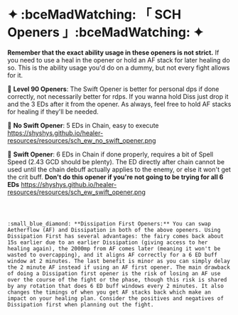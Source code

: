 # ✦  :bceMadWatching:  「 **SCH Openers** 」:bceMadWatching:   ✦

**Remember that the exact ability usage in these openers is not strict.** If you need to use a heal in the opener or hold an AF stack for later healing do so. This is the ability usage you'd do on a dummy, but not every fight allows for it.

:large_blue_diamond: **Level 90 Openers**:
The Swift Opener is better for personal dps if done correctly, not necessarily better for rdps. If you wanna hold Diss just drop it and the 3 EDs after it from the opener. As always, feel free to hold AF stacks for healing if they'll be needed.

:small_blue_diamond: **No Swift Opener**: 5 EDs in Chain, easy to execute
<https://shyshys.github.io/healer-resources/resources/sch_ew_no_swift_opener.png>

:small_blue_diamond: **Swift Opener**: 6 EDs in Chain if done properly, requires a bit of Spell Speed (2.43 GCD should be plenty). The ED directly after chain cannot be used until the chain debuff actually applies to the enemy, or else it won't get the crit buff. **Don't do this opener if you're not going to be trying for all 6 EDs**
<https://shyshys.github.io/healer-resources/resources/sch_ew_swift_opener.png>


``````````````



:small_blue_diamond: **Dissipation First Openers:** You can swap Aetherflow (AF) and Dissipation in both of the above openers. Using Dissipation First has several advantages: the fairy comes back about 15s earlier due to an earlier Dissipation (giving access to her healing again), the 2000mp from AF comes later (meaning it won't be wasted to overcapping), and it aligns AF correctly for a 6 ED buff window at 2 minutes. The last benefit is minor as you can simply delay the 2 minute AF instead if using an AF first opener. The main drawback of doing a Dissipation first opener is the risk of losing an AF use over the course of the fight or the phase, though this risk is shared by any rotation that does 6 ED buff windows every 2 minutes. It also changes the timings of when you get AF stacks back which make an impact on your healing plan. Consider the positives and negatives of Dissipation first when planning out the fight.
